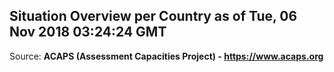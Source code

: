 ## Situation Overview per Country as of Tue, 06 Nov 2018 03:24:24 GMT

Source: **ACAPS (Assessment Capacities Project) - https://www.acaps.org**